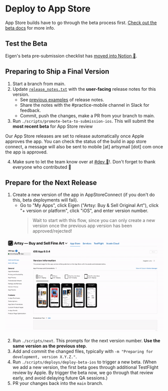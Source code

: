 # Deploy to App Store

App Store builds have to go through the beta process first. [Check out the beta docs](./deploy_to_beta.md) for more info.

## Test the Beta

Eigen's beta pre-submission checklist has [moved into Notion 🔐](https://www.notion.so/artsy/Pre-submission-QA-Checklist-785e3233fdcf423f95ee239ab3c22ec3).

## Preparing to Ship a Final Version

1. Start a branch from main.
2. Update [`release_notes.txt`](https://github.com/artsy/eigen/blob/main/fastlane/metadata/en-US/release_notes.txt) with the **user-facing** release notes for this version.
   - See [previous examples](https://github.com/artsy/eigen/commits/main/fastlane/metadata/en-US/release_notes.txt) of release notes.
   - Share the notes with the #practice-mobile channel in Slack for feedback.
   - Commit, push the changes, make a PR from your branch to main.
3. Run `./scripts/promote-beta-to-submission-ios`. This will submit the **most recent beta** for App Store review

Our App Store releases are set to release automatically once Apple approves the app. You can check the status of the build in app store connect, a message will also be sent to mobile [at] artsymail [dot] com once the app is approved.

4.  Make sure to let the team know over at [#dev 🔐](https://artsy.slack.com/archives/C02BC3HEJ)!. Don't forget to thank everyone who contributed 💜

## Prepare for the Next Release

1. Create a new version of the app in AppStoreConnect (if you don't do this, beta deployments will fail).
   - Go to "My Apps", click Eigen ("Artsy: Buy & Sell Original Art"), click "+ version or platform", click "iOS", and enter version number.
     > Wait to start with this flow, since you can only create a new version once the previous app version has been approved/rejected!

![Add a new app version to ASC](./screenshots/adding-a-new-app-version-app-store.gif)

2. Run `./scripts/next`. This prompts for the next version number. **Use the same version as the previous step**.
3. Add and commit the changed files, typically with `-m "Preparing for development, version X.Y.Z."`.
4. Run `./scripts/deploys/deploy-beta-ios` to trigger a new beta. (When we add a new version, the first beta goes through additional TestFlight review by Apple. By trigger the beta now, we go through that review early, and avoid delaying future QA sessions.)
5. PR your changes back into the `main` branch.
